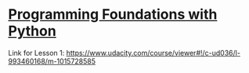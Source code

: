 # [Programming Foundations with Python](https://www.udacity.com/course/introduction-to-programming-nanodegree--nd000)


Link for Lesson 1: https://www.udacity.com/course/viewer#!/c-ud036/l-993460168/m-1015728585
